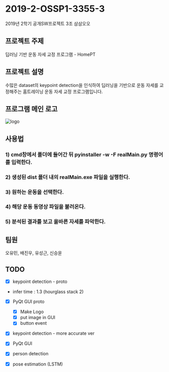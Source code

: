 # 2019-2-OSSP1-3355-3
2019년 2학기 공개SW프로젝트 3조 삼삼오오

## 프로젝트 주제  
딥러닝 기반 운동 자세 교정 프로그램 - HomePT

## 프로젝트 설명  
수많은 dataset의 keypoint detection을 인식하여 딥러닝을 기반으로 운동 자세를 교정해주는 홈트레이닝 운동 자세 교정 프로그램입니다.

## 프로그램 메인 로고
![logo](https://user-images.githubusercontent.com/55729131/67072681-6b6f9380-f1c0-11e9-8609-adc2d611cdc5.png)

## 사용법
### 1) cmd창에서 폴더에 들어간 뒤 pyinstaller -w -F realMain.py 명령어를 입력한다.
### 2) 생성된 dist 폴더 내의 realMain.exe 파일을 실행한다.
### 3) 원하는 운동을 선택한다.
### 4) 해당 운동 동영상 파일을 불러온다.
### 5) 분석된 결과를 보고 올바른 자세를 파악한다.

## 팀원  
오유민, 배진우, 유성근, 신승윤  

## TODO
- [x] keypoint detection - proto
- infer time : 1.3 (hourglass stack 2)
- [x] PyQt GUI proto
  - [x] Make Logo
  - [x] put image in GUI
  - [x] button event
- [x] keypoint detection - more accurate ver
- [x] PyQt GUI
- [x] person detection
- [x] pose estimation (LSTM)


